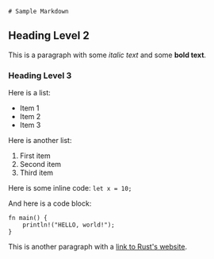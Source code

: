     # Sample Markdown

## Heading Level 2

This is a paragraph with some *italic text* and some **bold text**.

### Heading Level 3

Here is a list:
- Item 1
- Item 2
- Item 3

Here is another list:
1. First item
2. Second item
3. Third item

Here is some inline code: `let x = 10;`

And here is a code block:
```
fn main() {
    println!("HELLO, world!");
}
```
This is another paragraph with a [link to Rust's website](https://www.rust-lang.org).



